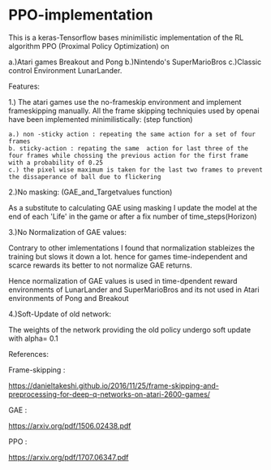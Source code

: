 # PPO-implementation

This is a  keras-Tensorflow bases minimilistic implementation of the RL algorithm PPO (Proximal Policy Optimization) on
  
  a.)Atari games  Breakout and Pong 
  b.)Nintendo's SuperMarioBros 
  c.)Classic control Environment LunarLander.

Features:


1.) The atari games use the no-frameskip environment and implement frameskipping manually. All the frame skipping techniquies used by openai have been implemented minimilistically:
    (step function)
    
    a.) non -sticky action : repeating the same action for a set of four frames 
    b. sticky-action : repating the same  action for last three of the four frames while chossing the previous action for the first frame with a probability of 0.25
    c.) the pixel wise maximum is taken for the last two frames to prevent the dissaperance of ball due to flickering
    

2.)No masking:
   (GAE_and_Targetvalues function)
   
   As a substitute to calculating GAE using masking I update the model at the end of each 'Life' in the game or after a fix number of time_steps(Horizon)
 

3.)No Normalization of GAE values:
 
Contrary to other imlementations I found  that normalization stableizes the training but slows it down a lot. hence for games time-independent and scarce rewards its better to not normalize GAE returns.

Hence normalization of GAE values is used in time-dpendent reward environments of LunarLander and SuperMarioBros and its not used in Atari environments of Pong and Breakout


4.)Soft-Update of old network:

The weights of the network providing the old policy undergo soft update with alpha= 0.1


References:

Frame-skipping :

https://danieltakeshi.github.io/2016/11/25/frame-skipping-and-preprocessing-for-deep-q-networks-on-atari-2600-games/

GAE :

https://arxiv.org/pdf/1506.02438.pdf

PPO :

https://arxiv.org/pdf/1707.06347.pdf






